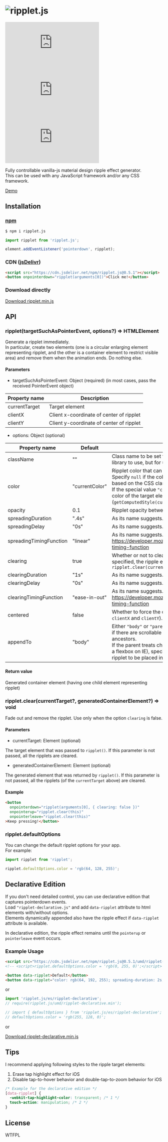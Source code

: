 # ![ripplet.js](https://luncheon.github.io/ripplet.js/logo.gif)

[![BundlePhobia](https://badgen.net/bundlephobia/minzip/ripplet.js)](https://bundlephobia.com/result?p=ripplet.js) ![Types: included](https://badgen.net/npm/types/ripplet.js) ![License: WTFPL](https://badgen.net/npm/license/ripplet.js)

Fully controllable vanilla-js material design ripple effect generator.  
This can be used with any JavaScript framework and/or any CSS framework.

[Demo](https://luncheon.github.io/ripplet.js/demo/)  


## Installation

### [npm](https://www.npmjs.com/package/ripplet.js)

```bash
$ npm i ripplet.js
```

```javascript
import ripplet from 'ripplet.js';

element.addEventListener('pointerdown', ripplet);
```

### CDN ([jsDelivr](https://www.jsdelivr.com/package/npm/ripplet.js))

```html
<script src="https://cdn.jsdelivr.net/npm/ripplet.js@0.5.1"></script>
<button onpointerdown="ripplet(arguments[0])">Click me!</button>
```

### Download directly

<a target="_blank" download="ripplet.min.js" href="https://cdn.jsdelivr.net/npm/ripplet.js@0.5.1/umd/ripplet.min.js">Download ripplet.min.js</a>


## API

### ripplet(targetSuchAsPointerEvent, options?) => HTMLElement

Generate a ripplet immediately.  
In particular, create two elements (one is a circular enlarging element representing ripplet, and the other is a container element to restrict visible area) and remove them when the animation ends. Do nothing else.

#### Parameters

* targetSuchAsPointerEvent: Object (required) (in most cases, pass the received PointerEvent object)

| Property name           | Description                              |
| ----------------------- | ---------------------------------------- |
| currentTarget           | Target element                           |
| clientX                 | Client x-coordinate of center of ripplet |
| clientY                 | Client y-coordinate of center of ripplet |

* options: Object (optional)

| Property name           | Default        | Description           |
| ----------------------- | -------------- | --------------------- |
| className               | ""             | Class name to be set for the ripplet element (not for this library to use, but for user to style that element) |
| color                   | "currentColor" | Ripplet color that can be interpreted by browsers. Specify `null` if the color or image of the ripple effect is based on the CSS className above.<br>If the special value `"currentColor"` is specified, the text color of the target element (`getComputedStyle(currentTarget).color`) is used. |
| opacity                 | 0.1            | Ripplet opacity between 0 and 1. |
| spreadingDuration       | ".4s"          | As its name suggests. |
| spreadingDelay          | "0s"           | As its name suggests. |
| spreadingTimingFunction | "linear"       | As its name suggests. See https://developer.mozilla.org/docs/Web/CSS/transition-timing-function |
| clearing                | true           | Whether or not to clear automatically. If `false` is specified, the ripple effect should be cleared using `ripplet.clear(currentTarget)` |
| clearingDuration        | "1s"           | As its name suggests. |
| clearingDelay           | "0s"           | As its name suggests. |
| clearingTimingFunction  | "ease-in-out"  | As its name suggests. See https://developer.mozilla.org/docs/Web/CSS/transition-timing-function  |
| centered                | false          | Whether to force the origin centered (and ignore `clientX` and `clientY`). |
| appendTo                | "body"         | Either `"body"` or `"parent"`. Consider specifying `"parent"` if there are scrollable ancestors or `position: fixed` ancestors.<br>If the parent treats children as special (e.g. the parent is a flexbox on IE), specifying `"parent"` may cause the ripplet to be placed incorrectly. |

#### Return value

Generated container element (having one child element representing ripplet)


### ripplet.clear(currentTarget?, generatedContainerElement?) => void

Fade out and remove the ripplet. Use only when the option `clearing` is false.

#### Parameters

* currentTarget: Element (optional)

The target element that was passed to `ripplet()`. If this parameter is not passed, all the ripplets are cleared.

* generatedContainerElement: Element (optional)

The generated element that was returned by `ripplet()`. If this parameter is not passed, all the ripplets (of the `currentTarget` above) are cleared.

#### Example

```html
<button
  onpointerdown="ripplet(arguments[0], { clearing: false })"
  onpointerup="ripplet.clear(this)"
  onpointerleave="ripplet.clear(this)"
>Keep pressing!</button>
```

### ripplet.defaultOptions

You can change the default ripplet options for your app.  
For example:

```javascript
import ripplet from 'ripplet';

ripplet.defaultOptions.color = 'rgb(64, 128, 255)';
```


## Declarative Edition

If you don't need detailed control, you can use declarative edition that captures pointerdown events.  
Load `"ripplet-declarative.js"` and add `data-ripplet` attribute to html elements with/without options.  
Elements dynamically appended also have the ripple effect if `data-ripplet` attribute is available.

In declarative edition, the ripple effect remains until the `pointerup` or `pointerleave` event occurs.

### Example Usage

```html
<script src="https://cdn.jsdelivr.net/npm/ripplet.js@0.5.1/umd/ripplet-declarative.min.js"></script>
<!-- <script>ripplet.defaultOptions.color = 'rgb(0, 255, 0)';</script> -->

<button data-ripplet>Default</button>
<button data-ripplet="color: rgb(64, 192, 255); spreading-duration: 2s; clearing-delay: 1.8s;">Sky Blue Slow</button>
```

or

```javascript
import 'ripplet.js/es/ripplet-declarative';
// require(ripplet.js/umd/ripplet-declarative.min');

// import { defaultOptions } from 'ripplet.js/es/ripplet-declarative';
// defaultOptions.color = 'rgb(255, 128, 0)';
```

or

<a target="_blank" download="ripplet-declarative.min.js" href="https://cdn.jsdelivr.net/npm/ripplet.js@0.5.1/umd/ripplet-declarative.min.js">Download ripplet-declarative.min.js</a>


## Tips

I recommend applying following styles to the ripple target elements:

1. Erase tap highlight effect for iOS
2. Disable tap-to-hover behavior and double-tap-to-zoom behavior for iOS

```css
/* Example for the declarative edition */
[data-ripplet] {
  -webkit-tap-highlight-color: transparent; /* 1 */
  touch-action: manipulation; /* 2 */
}
```

## License

WTFPL
